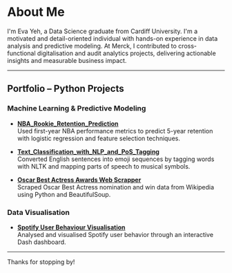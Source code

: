 # About Me

I'm Eva Yeh, a Data Science graduate from Cardiff University. I'm a motivated and detail-oriented individual with hands-on experience in data analysis and predictive modeling. At Merck, I contributed to cross-functional digitalisation and audit analytics projects, delivering actionable insights and measurable business impact.

---

## Portfolio – Python Projects

### Machine Learning & Predictive Modeling
- **[NBA_Rookie_Retention_Prediction](https://github.com/yehyifan/Oscar_Best_Actress_Awards_Web_Scraper)**  
  Used first-year NBA performance metrics to predict 5-year retention with logistic regression and feature selection techniques.

- **[Text_Classification_with_NLP_and_PoS_Tagging](https://github.com/yehyifan/Oscar_Best_Actress_Awards_Web_Scraper)**  
  Converted English sentences into emoji sequences by tagging words with NLTK and mapping parts of speech to musical symbols.

- **[Oscar Best Actress Awards Web Scrapper](https://github.com/yehyifan/Oscar_Best_Actress_Awards_Web_Scraper)**  
  Scraped Oscar Best Actress nomination and win data from Wikipedia using Python and BeautifulSoup.
  
### Data Visualisation
- **[Spotify User Behaviour Visualisation](https://spotify-users-behaviour-analysis-dash.onrender.com/)**    
  Analysed and visualised Spotify user behavior through an interactive Dash dashboard.

---

Thanks for stopping by!
